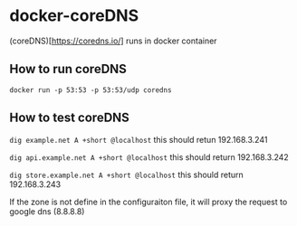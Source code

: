 # docker-coreDNS
(coreDNS)[https://coredns.io/] runs in docker container

## How to run coreDNS 
`docker run -p 53:53 -p 53:53/udp coredns`

## How to test coreDNS 
`dig example.net A +short @localhost`
this should retun 192.168.3.241

`dig api.example.net A +short @localhost` 
this should return 192.168.3.242

`dig store.example.net A +short @localhost`
this should return 192.168.3.243

If the zone is not define in the configuraiton file, it will proxy the request to google dns (8.8.8.8)